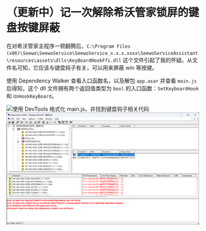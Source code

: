 # （更新中）记一次解除希沃管家锁屏的键盘按键屏蔽

在对希沃管家主程序一顿翻腾后，`C:\Program Files (x86)\Seewo\SeewoService\SeewoService_x.x.x.xxxx\SeewoServiceAssistant\resources\assets\dlls\KeyBoardHookFfi.dll` 这个文件引起了我的怀疑。从文件名可知，它应该与键盘钩子有关，可以用来屏蔽 win 等按键。

使用 Dependency Walker 查看入口函数名，以及解包 `app.asar` 并查看 `main.js` 后得知，这个 dll 文件拥有两个返回值类型为 `bool` 的入口函数：`SetKeyboardHook` 和 `UnHookKeyBoard`。

![使用 DevTools 格式化 main.js，并找到键盘钩子相关代码](/blog/fuck-seewo-keyboard-hook/img/)
![使用 Dependency Walker 打开 KeyBoardHookFfi.dll](/blog/fuck-seewo-keyboard-hook/img/dw.webp)
